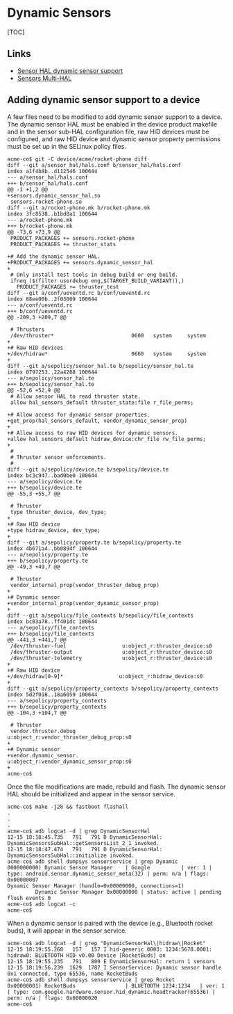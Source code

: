 # Dynamic Sensors

[TOC]

## Links

*   [Sensor HAL dynamic sensor support](https://source.android.com/devices/sensors/sensors-hal2#dynamic-sensors)
*   [Sensors Multi-HAL](https://source.android.com/devices/sensors/sensors-multihal)

## Adding dynamic sensor support to a device

A few files need to be modified to add dynamic sensor support to a device. The
dynamic sensor HAL must be enabled in the device product makefile and in the
sensor sub-HAL configuration file, raw HID devices must be configured, and raw
HID device and dynamic sensor property permissions must be set up in the SELinux
policy files.

```shell
acme-co$ git -C device/acme/rocket-phone diff
diff --git a/sensor_hal/hals.conf b/sensor_hal/hals.conf
index a1f4b8b..d112546 100644
--- a/sensor_hal/hals.conf
+++ b/sensor_hal/hals.conf
@@ -1 +1,2 @@
+sensors.dynamic_sensor_hal.so
 sensors.rocket-phone.so
diff --git a/rocket-phone.mk b/rocket-phone.mk
index 3fc8538..b1bd8a1 100644
--- a/rocket-phone.mk
+++ b/rocket-phone.mk
@@ -73,6 +73,9 @@
 PRODUCT_PACKAGES += sensors.rocket-phone
 PRODUCT_PACKAGES += thruster_stats

+# Add the dynamic sensor HAL.
+PRODUCT_PACKAGES += sensors.dynamic_sensor_hal
+
 # Only install test tools in debug build or eng build.
 ifneq ($(filter userdebug eng,$(TARGET_BUILD_VARIANT)),)
   PRODUCT_PACKAGES += thruster_test
diff --git a/conf/ueventd.rc b/conf/ueventd.rc
index 88ee00b..2f03009 100644
--- a/conf/ueventd.rc
+++ b/conf/ueventd.rc
@@ -209,3 +209,7 @@

 # Thrusters
 /dev/thruster*                         0600   system     system
+
+# Raw HID devices
+/dev/hidraw*                           0660   system     system
+
diff --git a/sepolicy/sensor_hal.te b/sepolicy/sensor_hal.te
index 0797253..22a4208 100644
--- a/sepolicy/sensor_hal.te
+++ b/sepolicy/sensor_hal.te
@@ -52,6 +52,9 @@
 # Allow sensor HAL to read thruster state.
 allow hal_sensors_default thruster_state:file r_file_perms;

+# Allow access for dynamic sensor properties.
+get_prop(hal_sensors_default, vendor_dynamic_sensor_prop)
+
+# Allow access to raw HID devices for dynamic sensors.
+allow hal_sensors_default hidraw_device:chr_file rw_file_perms;
+
 #
 # Thruster sensor enforcements.
 #
diff --git a/sepolicy/device.te b/sepolicy/device.te
index bc3c947..bad0be0 100644
--- a/sepolicy/device.te
+++ b/sepolicy/device.te
@@ -55,3 +55,7 @@

 # Thruster
 type thruster_device, dev_type;
+
+# Raw HID device
+type hidraw_device, dev_type;
+
diff --git a/sepolicy/property.te b/sepolicy/property.te
index 4b671a4..bb0894f 100644
--- a/sepolicy/property.te
+++ b/sepolicy/property.te
@@ -49,3 +49,7 @@

 # Thruster
 vendor_internal_prop(vendor_thruster_debug_prop)
+
+# Dynamic sensor
+vendor_internal_prop(vendor_dynamic_sensor_prop)
+
diff --git a/sepolicy/file_contexts b/sepolicy/file_contexts
index bc03a78..ff401dc 100644
--- a/sepolicy/file_contexts
+++ b/sepolicy/file_contexts
@@ -441,3 +441,7 @@
 /dev/thruster-fuel                  u:object_r:thruster_device:s0
 /dev/thruster-output                u:object_r:thruster_device:s0
 /dev/thruster-telemetry             u:object_r:thruster_device:s0
+
+# Raw HID device
+/dev/hidraw[0-9]*                  u:object_r:hidraw_device:s0
+
diff --git a/sepolicy/property_contexts b/sepolicy/property_contexts
index 5d2f018..18a6059 100644
--- a/sepolicy/property_contexts
+++ b/sepolicy/property_contexts
@@ -104,3 +104,7 @@

 # Thruster
 vendor.thruster.debug                           u:object_r:vendor_thruster_debug_prop:s0
+
+# Dynamic sensor
+vendor.dynamic_sensor.                          u:object_r:vendor_dynamic_sensor_prop:s0
+
acme-co$
```

Once the file modifications are made, rebuild and flash. The dynamic sensor HAL
should be initialized and appear in the sensor service.

```shell
acme-co$ make -j28 && fastboot flashall
.
.
.
acme-co$ adb logcat -d | grep DynamicSensorHal
12-15 18:18:45.735   791   791 D DynamicSensorHal: DynamicSensorsSubHal::getSensorsList_2_1 invoked.
12-15 18:18:47.474   791   791 D DynamicSensorHal: DynamicSensorsSubHal::initialize invoked.
acme-co$ adb shell dumpsys sensorservice | grep Dynamic
0000000000) Dynamic Sensor Manager    | Google          | ver: 1 | type: android.sensor.dynamic_sensor_meta(32) | perm: n/a | flags: 0x00000007
Dynamic Sensor Manager (handle=0x00000000, connections=1)
         Dynamic Sensor Manager 0x00000000 | status: active | pending flush events 0
acme-co$ adb logcat -c
acme-co$
```

When a dynamic sensor is paired with the device (e.g., Bluetooth rocket buds),
it will appear in the sensor service.

```shell
acme-co$ adb logcat -d | grep "DynamicSensorHal\|hidraw\|Rocket"
12-15 18:19:55.268   157   157 I hid-generic 0003: 1234:5678.0001: hidraw0: BLUETOOTH HID v0.00 Device [RocketBuds] on
12-15 18:19:55.235   791   809 E DynamicSensorHal: return 1 sensors
12-15 18:19:56.239  1629  1787 I SensorService: Dynamic sensor handle 0x1 connected, type 65536, name RocketBuds
acme-co$ adb shell dumpsys sensorservice | grep Rocket
0x00000001) RocketBuds                | BLUETOOTH 1234:1234   | ver: 1 | type: com.google.hardware.sensor.hid_dynamic.headtracker(65536) | perm: n/a | flags: 0x00000020
acme-co$
```

